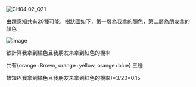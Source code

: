 
![CH04 02_Q21](https://github.com/user-attachments/assets/b0b05a6a-5891-4b29-b4e2-2ec39ce349d6)

由題意知共有20種可能，樹狀圖如下，第一層為我拿的顏色，第二層為朋友拿的顏色

![image](https://github.com/user-attachments/assets/634d6911-2c89-4acc-8e17-5902f7aeca96)

欲計算我拿到橘色且我朋友未拿到紅色的機率

共有{orange+Brown, orange+yellow, orange+blue} 三種

故知P(我拿到橘色且我朋友未拿到紅色的機率)=3/20=0.15
